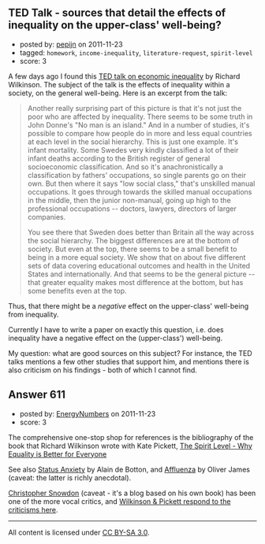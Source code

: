 ## TED Talk - sources that detail the effects of inequality on the upper-class' well-being?

- posted by: [pepijn](https://stackexchange.com/users/-1/421-pepijn) on 2011-11-23
- tagged: `homework`, `income-inequality`, `literature-request`, `spirit-level`
- score: 3

A few days ago I found this [TED talk on economic inequality][1] by Richard Wilkinson.
The subject of the talk is the effects of inequality within a society, on the general well-being. Here is an excerpt from the talk:

> Another really surprising part of this picture is that it's not just
> the poor who are affected by inequality. There seems to be some truth
> in John Donne's "No man is an island." And in a number of studies,
> it's possible to compare how people do in more and less equal
> countries at each level in the social hierarchy. This is just one
> example. It's infant mortality. Some Swedes very kindly classified a
> lot of their infant deaths according to the British register of
> general socioeconomic classification. And so it's anachronistically a
> classification by fathers' occupations, so single parents go on their
> own. But then where it says "low social class," that's unskilled
> manual occupations. It goes through towards the skilled manual
> occupations in the middle, then the junior non-manual, going up high
> to the professional occupations -- doctors, lawyers, directors of
> larger companies.
> 
> You see there that Sweden does better than Britain all the way across
> the social hierarchy. The biggest differences are at the bottom of
> society. But even at the top, there seems to be a small benefit to
> being in a more equal society. We show that on about five different
> sets of data covering educational outcomes and health in the United
> States and internationally. And that seems to be the general picture
> -- that greater equality makes most difference at the bottom, but has some benefits even at the top.

Thus, that there might be a *negative* effect on the upper-class' well-being from inequality.

Currently I have to write a paper on exactly this question, i.e. does inequality have a negative effect on the (upper-class') well-being.

My question: what are good sources on this subject? For instance, the TED talks mentions a few other studies that support him, and mentions there is also criticism on his findings - both of which I cannot find.

  [1]: http://www.ted.com/talks/richard_wilkinson.html


## Answer 611

- posted by: [EnergyNumbers](https://stackexchange.com/users/-1/104-energynumbers) on 2011-11-23
- score: 3

<p>The comprehensive one-stop shop for references is the bibliography of the book that Richard Wilkinson wrote with Kate Pickett, <a href="http://www.abebooks.co.uk/servlet/SearchResults?an=wilkinson&amp;bt.x=0&amp;bt.y=0&amp;sts=t&amp;tn=spirit+level" rel="nofollow">The Spirit Level - Why Equality is Better for Everyone</a></p>

<p>See also <a href="http://www.abebooks.co.uk/servlet/SearchResults?bt.x=0&amp;bt.y=0&amp;sts=t&amp;tn=status+anxiety" rel="nofollow">Status Anxiety</a> by Alain de Botton, and <a href="http://www.abebooks.co.uk/servlet/SearchResults?sts=t&amp;tn=affluenza&amp;x=0&amp;y=0" rel="nofollow">Affluenza</a> by Oliver James (caveat: the latter is richly anecdotal).</p>

<p><a href="http://spiritleveldelusion.blogspot.com/" rel="nofollow">Christopher Snowdon</a> (caveat - it's a blog based on his own book) has been one of the more vocal critics, and <a href="http://www.equalitytrust.org.uk/resources/response-to-questions" rel="nofollow">Wilkinson &amp; Pickett respond to the criticisms here</a>.</p>




---

All content is licensed under [CC BY-SA 3.0](https://creativecommons.org/licenses/by-sa/3.0/).
